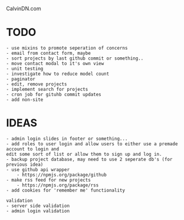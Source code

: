 CalvinDN.com

TODO
==========
    - use mixins to promote seperation of concerns
	- email from contact form, maybe
    - sort projects by last github commit or something..
    - move contact modal to it's own view
    - unit testing
    - investigate how to reduce model count
    - paginator
    - edit, remove projects
    - implement search for projects
    - cron job for gituhb commit updates
    - add non-site

IDEAS
==========
	- admin login slides in footer or something...
    - add roles to user login and allow users to either use a premade account to login and
    edit some sort of list or allow them to sign up and log in.
    - backup project database, may need to use 2 seperate db's (for previous idea)
    - use github api wrapper
        - https://npmjs.org/package/github
    - make rss feed for new projects
        - https://npmjs.org/package/rss
    - add cookies for 'remember me' functionality

    validation
    - server side validation
    - admin login validation
